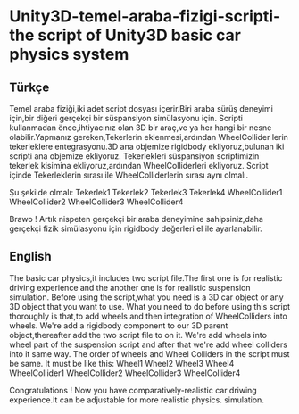 # Unity3D-temel-araba-fizigi-scripti- the script of Unity3D basic car physics system
## Türkçe

Temel araba fiziği,iki adet script dosyası içerir.Biri araba sürüş deneyimi için,bir diğeri gerçekçi bir süspansiyon simülasyonu için.
Scripti kullanmadan önce,ihtiyacınız olan 3D bir araç,ve ya her hangi bir nesne olabilir.Yapmanız gereken,Tekerlerin eklenmesi,ardından WheelCollider lerin tekerleklere entegrasyonu.3D ana objemize rigidbody ekliyoruz,bulunan iki scripti ana objemize ekliyoruz.
Tekerlekleri süspansiyon scriptimizin tekerlek kisimina ekliyoruz,ardından WheelColliderleri ekliyoruz.
Script içinde Tekerleklerin sırası ile WheelColliderlerin sırası aynı olmalı.

Şu şekilde olmalı:
Tekerlek1
Tekerlek2
Tekerlek3
Tekerlek4
WheelCollider1
WheelCollider2
WheelCollider3
WheelCollider4

Brawo ! Artık nispeten gerçekçi bir araba deneyimine sahipsiniz,daha gerçekçi fizik simülasyonu için rigidbody değerleri el ile ayarlanabilir.


## English

The basic car physics,it includes two script file.The first one is for realistic driving experience and the another one is for realistic suspension simulation.
Before using the script,what you need is a 3D car object or any 3D object that you want to use.
What you need to do before using this script thoroughly is that,to add wheels and then integration of WheelColliders into wheels.
We're add a rigidbody component to our 3D parent object,thereafter add the two script file to on it.
We're add wheels into wheel part of the suspension script and after that we're add wheel colliders into it same way.
The order of wheels and Wheel Colliders in the script must be same.
It must be like this:
Wheel1
Wheel2
Wheel3
Wheel4
WheelCollider1
WheelCollider2
WheelCollider3
WheelCollider4

Congratulations ! Now you have comparatively-realistic car driwing experience.It can be adjustable for more realistic physics. simulation.
